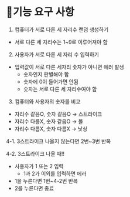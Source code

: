 # 🚀기능 요구 사항

1. 컴퓨터가 서로 다른 세 자리수 랜덤 생성하기

- 서로 다른 세 자리수는 1~9로 이루어져야 함

2. 사용자가 서로 다른 세 자리 수 입력하기

- 입력값이 서로 다른 세자리 숫자가 아니면 에러 발생
    - 숫자인지 판별해야 함
    - 숫자에 0이 들어가면 안됨
    - 숫자는 서로 다른 세 자리수여야 함

3. 컴퓨터와 사용자의 숫자를 비교

- 자리수 같음O, 숫자 같음O -> 스트라이크
- 자리수 다름X, 숫자 같음O -> 볼
- 자리수 다름X, 숫자 다름X -> 낫싱

4-1. 3스트라이크 나올지 않는다면 2번~3번 반복

4-2. 3스트라이크 나올 때!!

- 사용자가 1 또는 2 입력
    - 1과 2가 이외를 입력하면 에러
- 1을 누른다면 1번~4-2번 반복
- 2를 누른다면 종료


